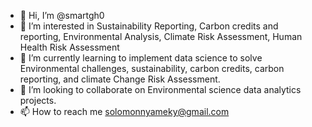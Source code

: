 - 👋 Hi, I’m @smartgh0
- 👀 I’m interested in Sustainability Reporting, Carbon credits and reporting, Environmental Analysis, Climate Risk Assessment, Human Health Risk Assessment 
- 🌱 I’m currently learning to implement data science to solve Environmental challenges, sustainability, carbon credits, carbon reporting, and climate Change Risk Assessment.
- 💞️ I’m looking to collaborate on Environmental science data analytics projects.
- 📫 How to reach me solomonnyameky@gmail.com

<!---
smartgh0/smartgh0 is a ✨ special ✨ repository because its `README.md` (this file) appears on your GitHub profile.
You can click the Preview link to take a look at your changes.
--->
